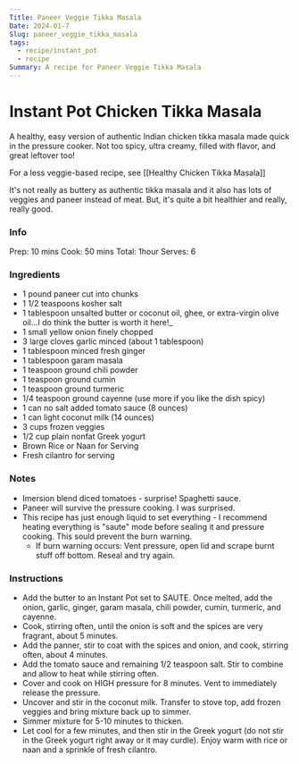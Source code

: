 ```yaml
---
Title: Paneer Veggie Tikka Masala
Date: 2024-01-7
Slug: paneer_veggie_tikka_masala
tags:
  - recipe/instant_pot
  - recipe
Summary: A recipe for Paneer Veggie Tikka Masala
---
```


# Instant Pot Chicken Tikka Masala

A healthy, easy version of authentic Indian chicken tikka masala made quick in the pressure cooker. Not too spicy, ultra creamy, filled with flavor, and great leftover too!

For a less veggie-based recipe, see [[Healthy Chicken Tikka Masala]]

It's not really as buttery as authentic tikka masala and it also has lots of veggies and paneer instead of meat. 
But, it's quite a bit healthier and really, really good.
### Info
Prep: 10 mins
Cook: 50 mins
Total: 1hour
Serves: 6


### Ingredients
- 1 pound paneer cut into chunks
- 1 1/2 teaspoons kosher salt
- 1 tablespoon unsalted butter or coconut oil, ghee, or extra-virgin olive oil...I do think the butter is worth it here!_
- 1 small yellow onion finely chopped
- 3 large cloves garlic minced (about 1 tablespoon)
- 1 tablespoon minced fresh ginger
- 1 tablespoon garam masala
- 1 teaspoon ground chili powder
- 1 teaspoon ground cumin
- 1 teaspoon ground turmeric
- 1/4 teaspoon ground cayenne (use more if you like the dish spicy)
- 1 can no salt added tomato sauce (8 ounces)
- 1 can light coconut milk (14 ounces)
- 3 cups frozen veggies
- 1/2 cup plain nonfat Greek yogurt
- Brown Rice or Naan for Serving
- Fresh cilantro for serving

### Notes

* Imersion blend diced tomatoes - surprise! Spaghetti sauce.
* Paneer will survive the pressure cooking. I was surprised. 
* This recipe has just enough liquid to set everything - I recommend heating everything is "saute" mode before sealing it and pressure cooking. This sould prevent the burn warning.
	* If burn warning occurs: Vent pressure, open lid and scrape burnt stuff off bottom. Reseal and try again.


### Instructions 

- Add the butter to an Instant Pot set to SAUTE. Once melted, add the onion, garlic, ginger, garam masala, chili powder, cumin, turmeric, and cayenne. 
- Cook, stirring often, until the onion is soft and the spices are very fragrant, about 5 minutes.
- Add the panner, stir to coat with the spices and onion, and cook, stirring often, about 4 minutes. 
- Add the tomato sauce and remaining 1/2 teaspoon salt. Stir to combine and allow to heat while stirring often. 
- Cover and cook on HIGH pressure for 8 minutes. Vent to immediately release the pressure.
- Uncover and stir in the coconut milk. Transfer to stove top, add frozen veggies and bring mixture back up to simmer.
- Simmer mixture for 5-10 minutes to thicken.
- Let cool for a few minutes, and then stir in the Greek yogurt (do not stir in the Greek yogurt right away or it may curdle). Enjoy warm with rice or naan and a sprinkle of fresh cilantro.

